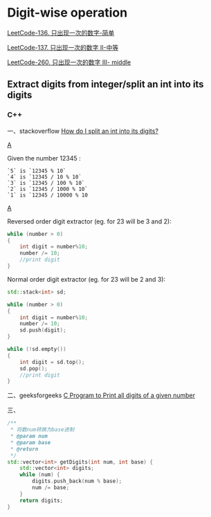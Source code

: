 # Digit-wise operation



[LeetCode-136. 只出现一次的数字-简单](https://leetcode.cn/problems/single-number/) 

[LeetCode-137. 只出现一次的数字 II-中等](https://leetcode.cn/problems/single-number-ii/) 

[LeetCode-260. 只出现一次的数字 III- middle](https://leetcode.cn/problems/single-number-iii/) 



## Extract digits from integer/split an int into its digits

### C++

一、stackoverflow [How do I split an int into its digits?](https://stackoverflow.com/questions/4261589/how-do-i-split-an-int-into-its-digits)

[A](https://stackoverflow.com/a/4261638)

Given the number 12345 :

```
`5` is `12345 % 10`
`4` is `12345 / 10 % 10`
`3` is `12345 / 100 % 10`
`2` is `12345 / 1000 % 10`
`1` is `12345 / 10000 % 10
```

[A](https://stackoverflow.com/a/4261624)

Reversed order digit extractor (eg. for 23 will be 3 and 2):

```cpp
while (number > 0)
{
    int digit = number%10;
    number /= 10;
    //print digit
}
```

Normal order digit extractor (eg. for 23 will be 2 and 3):

```cpp
std::stack<int> sd;

while (number > 0)
{
    int digit = number%10;
    number /= 10;
    sd.push(digit);
}

while (!sd.empty())
{
    int digit = sd.top();
    sd.pop();
    //print digit
}
```

二、geeksforgeeks [C Program to Print all digits of a given number](https://www.geeksforgeeks.org/c-program-to-print-all-digits-of-a-given-number/)



三、

```c++
/**
 * 将数num转换为base进制
 * @param num 
 * @param base 
 * @return 
 */
std::vector<int> getDigits(int num, int base) {
    std::vector<int> digits;
    while (num) {
        digits.push_back(num % base);
        num /= base;
    }
    return digits;
}

```

